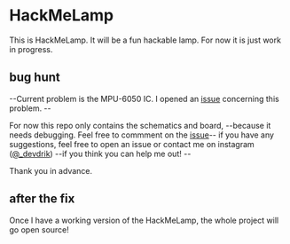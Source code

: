 # HackMeLamp

This is HackMeLamp. It will be a fun hackable lamp. For now it is just work in progress.

## bug hunt

--Current problem is the MPU-6050 IC. I opened an [issue](https://github.com/devdrik/hackmelamp/issues/1) concerning this problem. --

For now this repo only contains the schematics and board, --because it needs debugging. Feel free to commment on the [issue](https://github.com/devdrik/hackmelamp/issues/1)-- if you have any suggestions, feel free to open an issue or contact me on instagram ([@_devdrik](https://www.instagram.com/_devdrik/)) --if you think you can help me out! --

Thank you in advance.

## after the fix

Once I have a working version of the HackMeLamp, the whole project will go open source!

